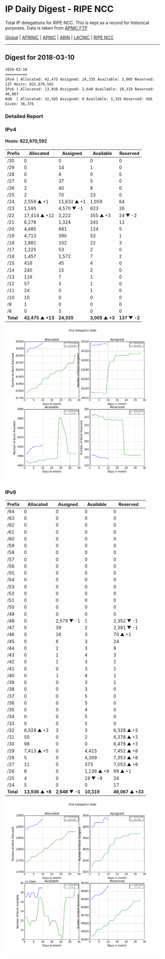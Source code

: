 # IP Daily Digest - RIPE NCC

Total IP delegations for RIPE NCC. This is kept as a record for historical purposes. Data is taken from [APNIC FTP](https://ftp.apnic.net/)

[Global](https://github.com/csmets/IP-Daily-Digest) | [AFRINIC](https://github.com/csmets/IP-Daily-Digest/tree/master/archives/AFRINIC) | [APNIC](https://github.com/csmets/IP-Daily-Digest/tree/master/archives/APNIC) | [ARIN](https://github.com/csmets/IP-Daily-Digest/tree/master/archives/ARIN) | [LACNIC](https://github.com/csmets/IP-Daily-Digest/tree/master/archives/LACNIC) | [RIPE NCC](https://github.com/csmets/IP-Daily-Digest/tree/master/archives/RIPE_NCC)

---

## Digest for 2018-03-10
```
2018-03-10
==========
IPv4 | Allocated: 42,475 Assigned: 24,335 Available: 3,005 Reserved: 137 Hosts: 822,670,592
IPv6 | Allocated: 13,936 Assigned: 2,648 Available: 10,319 Reserved: 46,067
ASN  | Allocated: 32,585 Assigned: 0 Available: 3,335 Reserved: 456 Given: 36,376
```

### Detailed Report

### IPv4

#### Hosts: **822,670,592**

| Prefix | Allocated | Assigned | Available | Reserved |
| ----- | ----- | ----- | ----- | ----- |
| /30 | 0 | 0 | 0 | 0 |
| /29 | 0 | 14 | 1 | 0 |
| /28 | 0 | 8 | 0 | 0 |
| /27 | 0 | 37 | 5 | 0 |
| /26 | 2 | 40 | 8 | 0 |
| /25 | 2 | 70 | 23 | 0 |
| /24 | 2,559 ▲ +1 | 11,632 ▲ +1 | 1,059 | 64 |
| /23 | 1,595 | 4,570 ▼ -1 | 623 | 26 |
| /22 | 17,414 ▲ +12 | 3,222 | 355 ▲ +3 | 24 ▼ -2 |
| /21 | 6,278 | 1,324 | 241 | 11 |
| /20 | 4,485 | 681 | 124 | 5 |
| /19 | 4,713 | 390 | 53 | 1 |
| /18 | 1,881 | 102 | 22 | 3 |
| /17 | 1,225 | 53 | 2 | 0 |
| /16 | 1,457 | 1,572 | 7 | 2 |
| /15 | 416 | 45 | 4 | 0 |
| /14 | 240 | 15 | 2 | 0 |
| /13 | 116 | 7 | 1 | 0 |
| /12 | 57 | 3 | 1 | 0 |
| /11 | 24 | 0 | 1 | 0 |
| /10 | 10 | 0 | 0 | 0 |
| /9 | 1 | 0 | 0 | 0 |
| /8 | 0 | 3 | 0 | 0 |
| **Total** | **42,475 ▲ +13** | **24,335** | **3,005 ▲ +3** | **137 ▼ -2** |

![ipv4-stats](ipv4-figure.png)

### IPv6

| Prefix | Allocated | Assigned | Available | Reserved |
| ----- | ----- | ----- | ----- | ----- |
| /64 | 0 | 0 | 0 | 0 |
| /63 | 0 | 0 | 0 | 0 |
| /62 | 0 | 0 | 0 | 0 |
| /61 | 0 | 0 | 0 | 0 |
| /60 | 0 | 0 | 0 | 0 |
| /59 | 0 | 0 | 0 | 0 |
| /58 | 0 | 0 | 0 | 0 |
| /57 | 0 | 0 | 0 | 0 |
| /56 | 0 | 0 | 0 | 0 |
| /55 | 0 | 0 | 0 | 0 |
| /54 | 0 | 0 | 0 | 0 |
| /53 | 0 | 0 | 0 | 0 |
| /52 | 0 | 0 | 0 | 0 |
| /51 | 0 | 0 | 0 | 0 |
| /50 | 0 | 0 | 0 | 0 |
| /49 | 0 | 0 | 0 | 0 |
| /48 | 0 | 2,579 ▼ -1 | 1 | 2,352 ▼ -1 |
| /47 | 0 | 39 | 2 | 2,391 ▼ -1 |
| /46 | 0 | 16 | 3 | 70 ▲ +1 |
| /45 | 0 | 6 | 3 | 24 |
| /44 | 0 | 2 | 3 | 8 |
| /43 | 0 | 1 | 4 | 3 |
| /42 | 0 | 1 | 3 | 2 |
| /41 | 0 | 0 | 3 | 1 |
| /40 | 0 | 1 | 4 | 1 |
| /39 | 0 | 0 | 3 | 1 |
| /38 | 0 | 0 | 3 | 0 |
| /37 | 0 | 0 | 5 | 0 |
| /36 | 0 | 0 | 5 | 0 |
| /35 | 0 | 0 | 4 | 0 |
| /34 | 0 | 0 | 5 | 0 |
| /33 | 0 | 0 | 5 | 0 |
| /32 | 6,329 ▲ +3 | 3 | 3 | 6,328 ▲ +3 |
| /31 | 50 | 0 | 2 | 6,378 ▲ +3 |
| /30 | 98 | 0 | 0 | 6,476 ▲ +3 |
| /29 | 7,413 ▲ +5 | 0 | 4,415 | 7,452 ▲ +8 |
| /28 | 5 | 0 | 4,309 | 7,353 ▲ +8 |
| /27 | 11 | 0 | 373 | 7,053 ▲ +8 |
| /26 | 8 | 0 | 1,136 ▲ +9 | 99 ▲ +1 |
| /25 | 4 | 0 | 19 ▼ -9 | 24 |
| /24 | 5 | 0 | 0 | 17 |
| **Total** | **13,936 ▲ +8** | **2,648 ▼ -1** | **10,319** | **46,067 ▲ +33** |

![ipv6-stats](ipv6-figure.png)